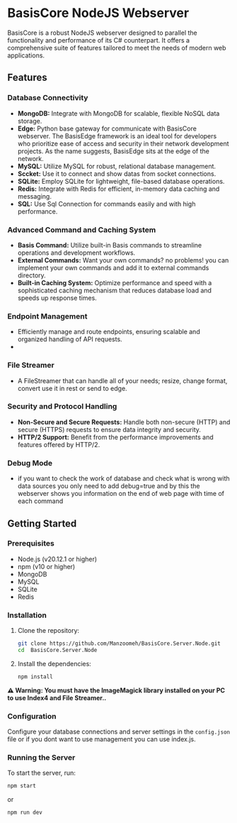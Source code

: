 # BasisCore NodeJS Webserver

BasisCore is a robust NodeJS webserver designed to parallel the functionality and performance of its C# counterpart. It offers a comprehensive suite of features tailored to meet the needs of modern web applications.

## Features

### Database Connectivity
- **MongoDB:** Integrate with MongoDB for scalable, flexible NoSQL data storage.
- **Edge:** Python base gateway for communicate with BasisCore webserver. The BasisEdge framework is an ideal tool for developers who prioritize ease of access and security in their network development projects. As the name suggests, BasisEdge sits at the edge of the network.
- **MySQL:** Utilize MySQL for robust, relational database management.
- **Sccket:** Use it to connect and show datas from socket connections.
- **SQLite:** Employ SQLite for lightweight, file-based database operations.
- **Redis:** Integrate with Redis for efficient, in-memory data caching and messaging.
- **SQL:** Use Sql Connection for commands easily and with high performance.

### Advanced Command and Caching System
- **Basis Command:** Utilize built-in Basis commands to streamline operations and development workflows.
- **External Commands:** Want your own commands? no problems! you can implement your own commands and add it to external commands directory.
- **Built-in Caching System:** Optimize performance and speed with a sophisticated caching mechanism that reduces database load and speeds up response times.

### Endpoint Management
- Efficiently manage and route endpoints, ensuring scalable and organized handling of API requests.
- 
### File Streamer
- A FileStreamer that can handle all of your needs; resize, change format, convert use it in rest or send to edge.

### Security and Protocol Handling
- **Non-Secure and Secure Requests:** Handle both non-secure (HTTP) and secure (HTTPS) requests to ensure data integrity and security.
- **HTTP/2 Support:** Benefit from the performance improvements and features offered by HTTP/2.
### Debug Mode 
- if you want to check the work of database and check what is wrong with data sources you only need to add debug=true and by this the webserver shows you information on the end of web page with time of each command
## Getting Started

### Prerequisites
- Node.js (v20.12.1 or higher)
- npm (v10 or higher)
- MongoDB
- MySQL
- SQLite
- Redis

### Installation

1. Clone the repository:
    ```sh
    git clone https://github.com/Manzoomeh/BasisCore.Server.Node.git
    cd  BasisCore.Server.Node
    ```

2. Install the dependencies:
    ```sh
    npm install
    ```
**⚠️ Warning: You must have the ImageMagick library installed on your PC to use Index4 and File Streamer..**
### Configuration
Configure your database connections and server settings in the `config.json` file or if you dont want to use management you can use index.js.

### Running the Server

To start the server, run:
```sh
npm start
```
 or
```sh
npm run dev
```
